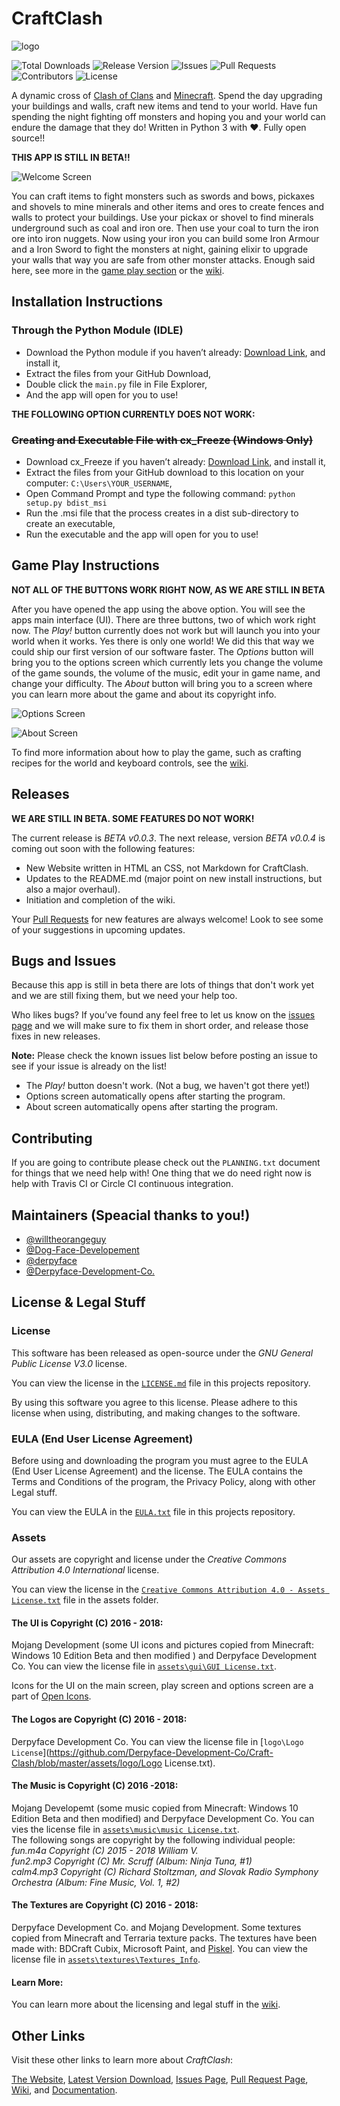 # CraftClash
![logo](https://github.com/Derpyface-Development-Co/Craft-Clash/raw/master/assets/logo/titlelogo.png)

![Total Downloads](https://img.shields.io/github/downloads/Derpyface-Development-Co/Craft-Clash/total.svg)
![Release Version](https://img.shields.io/github/release/Derpyface-Development-Co/Craft-Clash.svg)
![Issues](https://img.shields.io/github/issues/Derpyface-Development-Co/Craft-Clash.svg)
![Pull Requests](https://img.shields.io/github/issues-pr/Derpyface-Development-Co/Craft-Clash.svg)
![Contributors](https://img.shields.io/github/contributors/Derpyface-Development-Co/Craft-Clash.svg)
![License](https://img.shields.io/github/license/Derpyface-Development-Co/Craft-Clash.svg)

A dynamic cross of [Clash of Clans](http://supercell.com/en/games/clashofclans/) and [Minecraft](https://minecraft.net/en/). Spend the day upgrading your buildings and walls, craft new items and tend to your world. Have fun spending the night fighting off monsters and hoping you and your world can endure the damage that they do! Written in Python 3 with ❤. Fully open source!! 

**THIS APP IS STILL IN BETA!!**

![Welcome Screen](https://github.com/Derpyface-Development-Co/Craft-Clash/blob/master/doc/mainscreen.PNG)

You can craft items to fight monsters such as swords and bows, pickaxes and shovels to mine minerals and other items and ores to create fences and walls to protect your buildings. Use your pickax or shovel to find minerals underground such as coal and iron ore. Then use your coal to turn the iron ore into iron nuggets. Now using your iron you can build some Iron Armour and a Iron Sword to fight the monsters at night, gaining elixir to upgrade your walls that way you are safe from other monster attacks.
Enough said here, see more in the [game play section](https://github.com/Derpyface-Development-Co/Craft-Clash#game-play-instructions) or the [wiki](https://github.com/Derpyface-Development-Co/Craft-Clash/wiki). 

## Installation Instructions
### Through the Python Module (IDLE)
- Download the Python module if you haven’t already: [Download Link](https://www.python.org/downloads), and install it,
- Extract the files from your GitHub Download,
- Double click the `main.py` file in File Explorer,
- And the app will open for you to use!

**THE FOLLOWING OPTION CURRENTLY DOES NOT WORK:** 

### ~~Creating and Executable File with cx_Freeze (Windows Only)~~
- Download cx_Freeze if you haven’t already: [Download Link](https://pypi.python.org/packages/38/ae/2cf4f13f42d54b01e26b0b713298722b351ca5a2408b2a77953be67ffb25/cx_Freeze-5.0.win32-py3.5.exe#md5=05e531d442cb9e27d093ca1ee37a03f4), and install it,
- Extract the files from your GitHub download to this location on your computer: `C:\Users\YOUR_USERNAME`,
- Open Command Prompt and type the following command: `python setup.py bdist_msi`
- Run the .msi file that the process creates in a dist sub-directory to create an executable,
- Run the executable and the app will open for you to use!

## Game Play Instructions
**NOT ALL OF THE BUTTONS WORK RIGHT NOW, AS WE ARE STILL IN BETA**

After you have opened the app using the above option. You will see the apps main interface (UI). There are three buttons, two of which work right now. The *Play!* button currently does not work but will launch you into your world when it works. Yes there is only one world! We did this that way we could ship our first version of our software faster. The *Options* button will bring you to the options screen which currently lets you change the volume of the game sounds, the volume of the music, edit your in game name, and change your difficulty. The *About* button will bring you to a screen where you can learn more about the game and about its copyright info.

![Options Screen](https://github.com/Derpyface-Development-Co/Craft-Clash/blob/master/doc/optionsscreen.PNG)

![About Screen](https://github.com/Derpyface-Development-Co/Craft-Clash/blob/master/doc/aboutscreen.PNG)


To find more information about how to play the game, such as crafting recipes for the world and keyboard controls, see the [wiki](https://github.com/Derpyface-Development-Co/Craft-Clash/wiki). 

## Releases
**WE ARE STILL IN BETA. SOME FEATURES DO NOT WORK!**

The current release is *BETA v0.0.3*. The next release, version *BETA v0.0.4* is coming out soon with the following features:
- New Website written in HTML an CSS, not Markdown for CraftClash.
- Updates to the README.md (major point on new install instructions, but also a major overhaul).
- Initiation and completion of the wiki.

Your [Pull Requests](https://github.com/Derpyface-Development-Co/Craft-Clash/pulls) for new features are always welcome! Look to see some of your suggestions in upcoming updates.

## Bugs and Issues
Because this app is still in beta there are lots of things that don't work yet and we are still fixing them, but we need your help too.

Who likes bugs? If you’ve found any feel free to let us know on the [issues page](https://github.com/Derpyface-Development-Co/Craft-Clash/issues) and we will make sure to fix them in short order, and release those fixes in new releases.

**Note:** Please check the known issues list below before posting an issue to see if your issue is already on the list!
- The *Play!* button doesn't work. (Not a bug, we haven't got there yet!)
- Options screen automatically opens after starting the program.
- About screen automatically opens after starting the program.

## Contributing
If you are going to contribute please check out the `PLANNING.txt` document for things that we need help with! One thing that we do need right now is help with Travis CI or Circle CI continuous integration.

## Maintainers (Speacial thanks to you!)
- [@willtheorangeguy](https://github.com/willtheorangeguy)
- [@Dog-Face-Developement](https://github.com/dog-face-development)
- [@derpyface](https://github.com/derpyface)
- [@Derpyface-Development-Co.](https://github.com/Derpyface-Development-Co/)

## License & Legal Stuff
### License
This software has been released as open-source under the *GNU General Public License V3.0* license.

You can view the license in the [`LICENSE.md`](https://github.com/Derpyface-Development-Co/Craft-Clash/blob/master/LICENSE) file in this projects repository.

By using this software you agree to this license. Please adhere to this license when using, distributing, and making changes to the software.

### EULA (End User License Agreement)
Before using and downloading the program you must agree to the EULA (End User License Agreement) and the license. The EULA contains the Terms and Conditions of the program, the Privacy Policy, along with other Legal stuff.

You can view the EULA in the [`EULA.txt`](https://github.com/Derpyface-Development-Co/Craft-Clash/blob/master/EULA.txt) file in this projects repository.

### Assets
Our assets are copyright and license under the *Creative Commons Attribution 4.0 International* license. 

You can view the license in the [`Creative Commons Attribution 4.0 - Assets License.txt`](https://github.com/Derpyface-Development-Co/Craft-Clash/blob/master/assets/Creative%20Commons%20Attribution%204.0%20-%20Assets%20License.txt) file in the assets folder.

#### The UI is Copyright (C) 2016 - 2018:
Mojang Development (some UI icons and pictures copied from Minecraft: Windows 10 Edition Beta and then modified ) and Derpyface Development Co. You can view the license file in [`assets\gui\GUI License.txt`](https://github.com/Derpyface-Development-Co/Craft-Clash/blob/master/assets/gui/GUI%20License.txt). 

Icons for the UI on the main screen, play screen and options screen are a part of [Open Icons](https://useiconic.com/open).

#### The Logos are Copyright (C) 2016 - 2018:
Derpyface Development Co. You can view the license file in [`logo\Logo License`](https://github.com/Derpyface-Development-Co/Craft-Clash/blob/master/assets/logo/Logo License.txt).

#### The Music is Copyright (C) 2016 -2018:
Mojang Developemt (some music copied from Minecraft: Windows 10 Edition Beta and then modified) and Derpyface Development Co. You can vies the license file in [`assets\music\music License.txt`](https://github.com/Derpyface-Development-Co/Craft-Clash/blob/master/assets/music/music%20License.txt).   
The following songs are copyright by the following individual people:   
*fun.m4a Copyright (C) 2015 - 2018 William V.*   
*fun2.mp3 Copyright (C) Mr. Scruff (Album: Ninja Tuna, #1)*    
*calm4.mp3 Copyright (C) Richard Stoltzman, and Slovak Radio Symphony Orchestra (Album: Fine Music, Vol. 1, #2)*

#### The Textures are Copyright (C) 2016 - 2018:
Derpyface Development Co. and Mojang Development. Some textures copied from Minecraft and Terraria texture packs. The textures have been made with: BDCraft Cubix, Microsoft Paint, and [Piskel](https://piskelapp.com). You can view the license file in [`assets\textures\Textures_Info`](https://github.com/Derpyface-Development-Co/Craft-Clash/blob/master/assets/textures/Textures_Info.txt).

#### Learn More:
You can learn more about the licensing and legal stuff in the [wiki](https://github.com/Derpyface-Development-Co/Craft-Clash/wiki). 

## Other Links
Visit these other links to learn more about *CraftClash*:

[The Website](https://github.com/Derpyface-Development-Co/Craft-Clash/), [Latest Version Download](https://github.com/Derpyface-Development-Co/Craft-Clash/archive/beta-v0.0.3.zip), [Issues Page](https://github.com/Derpyface-Development-Co/Craft-Clash/issues), [Pull Request Page](https://github.com/Derpyface-Development-Co/Craft-Clash/pulls), [Wiki](https://github.com/Derpyface-Development-Co/Craft-Clash/wiki), and [Documentation](https://github.com/Derpyface-Development-Co/Craft-Clash/blob/master/README.md).